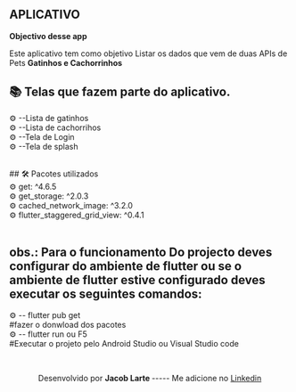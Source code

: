 ## APLICATIVO




<b>Objectivo desse app </b>   

<p> Este aplicativo  tem como objetivo Listar os dados que vem de duas APIs de Pets <b> Gatinhos e Cachorrinhos </b>  </p>

## 📚 Telas que fazem parte do aplicativo.

 ⚙ --Lista de gatinhos <br>
 ⚙ --Lista de cachorrihos <br>
 ⚙ --Tela de Login <br>
 ⚙ --Tela de splash <br>


<br>
## 🛠 Pacotes utilizados <br>  
⚙ get: ^4.6.5 <br>  
⚙ get_storage: ^2.0.3 <br>
⚙ cached_network_image: ^3.2.0 <br>
⚙ flutter_staggered_grid_view: ^0.4.1 <br>

<br>

 ## obs.: Para o funcionamento Do projecto deves configurar do ambiente de flutter ou se  o ambiente de flutter  estive configurado deves executar os seguintes comandos:

 ⚙ -- flutter pub get <br>
 #fazer o donwload dos pacotes <br>
 ⚙ -- flutter run ou F5 <br>
 #Executar o projeto pelo Android Studio ou Visual Studio code <br>

 <br>
 
  <p align=center > Desenvolvido por  <b> Jacob Larte </b>  ----- Me adicione no <a href="https://www.linkedin.com/in/jacob-lartes/">Linkedin</a> </p>
 


 
